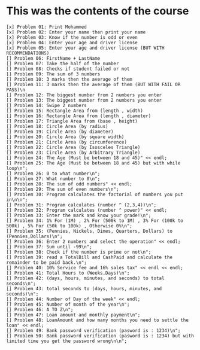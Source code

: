 # This was the contents of the course

    [x] Problem 01: Print Mohammed
    [x] Problem 02: Enter your name then print your name
    [x] Problem 03: Know if the number is odd or even
    [x] Problem 04: Enter your age and driver license
    [x] Problem 05: Enter your age and driver license (BUT WITH RECOMMENDATIONS)
    [] Problem 06: FirstName + LastName
    [] Problem 07: Take the half of the number
    [] Problem 08: Checks if student failed or not
    [] Problem 09: The sum of 3 numbers
    [] Problem 10: 3 marks then the average of them
    [] Problem 11: 3 marks then the average of them (BUT WITH FAIL OR PASS)\n
    [] Problem 12: The biggest number from 2 numbers you enter
    [] Problem 13: The biggest number from 2 numbers you enter
    [] Problem 14: Swipe 2 numbers
    [] Problem 15: Rectangle Area from (length , width)
    [] Problem 16: Rectangle Area from (length , diameter)
    [] Problem 17: Triangle Area from (base , height)
    [] Problem 18: Circle Area (by radius)
    [] Problem 19: Circle Area (by diameter)
    [] Problem 20: Circle Area (by square width)
    [] Problem 21: Circle Area (by circumference)
    [] Problem 22: Circle Area (by Isosceles Triangle)
    [] Problem 23: Circle Area (by Arbitrary Triangle)
    [] Problem 24: The Age (Must be between 18 and 45)" << endl;
    [] Problem 25: The Age (Must be between 18 and 45) but with while loop\n";
    [] Problem 26: 0 to what number\n";
    [] Problem 27: What number to 0\n";
    [] Problem 28: The sum of odd numbers" << endl;
    [] Problem 29: The sum of even numbers\n";
    [] Problem 30: Program calculates the factorial of numbers you put in\n\n";
    [] Problem 31: Program calculates (number ^ (2,3,4))\n";
    [] Problem 32: Program calculates (number ^ power)" << endl;
    [] Problem 33: Enter the mark and know your grade!\n";
    [] Problem 34: 1% For (1M) , 2% For (500k to 1M) , 3% For (100k to 500k) , 5% For (50k to 100k) , Otherwise 0%\n";
    [] Problem 35: (Pennies, Nickels, Dimes, Quarters, Dollars) to (Pennies,Dollars)\n";
    [] Problem 36: Enter 2 numbers and select the operation" << endl;
    [] Problem 37: Sum until -99\n";
    [] Problem 38: Check if the number is prime or not\n";
    [] Problem 39: read a TotalBill and CashPaid and calculate the remainder to be paid back.\n";
    [] Problem 40: 10% Service fee and 16% sales tax" << endl << endl;
    [] Problem 41: Total Hours to (Weeks,Days)\n";
    [] Problem 42: (days, hours, minutes, and seconds) to total seconds\n";
    [] Problem 43: total seconds to (days, hours, minutes, and seconds)\n";
    [] Problem 44: Number of Day of the week" << endl;
    [] Problem 45: Number of month of the year\n";
    [] Problem 46: A TO Z\n";
    [] Problem 47: Loan amount and monthly payment\n";
    [] Problem 48: LoanAmount and how many months you need to settle the loan" << endl;
    [] Problem 49: Bank password verification (pasword is : 1234)\n";
    [] Problem 50: Bank password verification (pasword is : 1234) but with limited time you get the password wrong\n\n";

